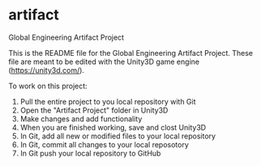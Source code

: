 # artifact
Global Engineering Artifact Project

This is the README file for the Global Engineering Artifact Project.  These file are meant to be edited with the Unity3D
game engine (https://unity3d.com/).

To work on this project:
  1) Pull the entire project to you local repository with Git
  2) Open the "Artifact Project" folder in Unity3D
  3) Make changes and add functionality
  4) When you are finished working, save and clost Unity3D
  5) In Git, add all new or modified files to your local repository
  6) In Git, commit all changes to your local reposotory
  7) In Git push your local repository to GitHub

